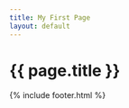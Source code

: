 ```yaml
---
title: My First Page
layout: default
---
```


<h1>{{ page.title }}</h1>



{% include footer.html %}
